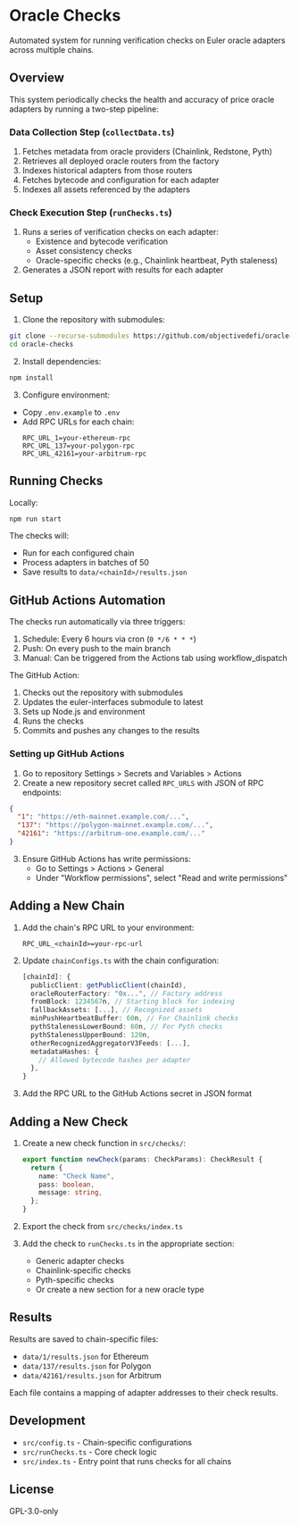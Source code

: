 # Oracle Checks

Automated system for running verification checks on Euler oracle adapters across multiple chains.

## Overview

This system periodically checks the health and accuracy of price oracle adapters by running a two-step pipeline:

### Data Collection Step (`collectData.ts`)

1. Fetches metadata from oracle providers (Chainlink, Redstone, Pyth)
2. Retrieves all deployed oracle routers from the factory
3. Indexes historical adapters from those routers
4. Fetches bytecode and configuration for each adapter
5. Indexes all assets referenced by the adapters

### Check Execution Step (`runChecks.ts`)

1. Runs a series of verification checks on each adapter:
   - Existence and bytecode verification
   - Asset consistency checks
   - Oracle-specific checks (e.g., Chainlink heartbeat, Pyth staleness)
2. Generates a JSON report with results for each adapter

## Setup

1. Clone the repository with submodules:

```bash
git clone --recurse-submodules https://github.com/objectivedefi/oracle-checks.git
cd oracle-checks
```

2. Install dependencies:

```bash
npm install
```

3. Configure environment:

- Copy `.env.example` to `.env`
- Add RPC URLs for each chain:
  ```
  RPC_URL_1=your-ethereum-rpc
  RPC_URL_137=your-polygon-rpc
  RPC_URL_42161=your-arbitrum-rpc
  ```

## Running Checks

Locally:

```bash
npm run start
```

The checks will:

- Run for each configured chain
- Process adapters in batches of 50
- Save results to `data/<chainId>/results.json`

## GitHub Actions Automation

The checks run automatically via three triggers:

1. Schedule: Every 6 hours via cron (`0 */6 * * *`)
2. Push: On every push to the main branch
3. Manual: Can be triggered from the Actions tab using workflow_dispatch

The GitHub Action:

1. Checks out the repository with submodules
2. Updates the euler-interfaces submodule to latest
3. Sets up Node.js and environment
4. Runs the checks
5. Commits and pushes any changes to the results

### Setting up GitHub Actions

1. Go to repository Settings > Secrets and Variables > Actions
2. Create a new repository secret called `RPC_URLS` with JSON of RPC endpoints:

```json
{
  "1": "https://eth-mainnet.example.com/...",
  "137": "https://polygon-mainnet.example.com/...",
  "42161": "https://arbitrum-one.example.com/..."
}
```

3. Ensure GitHub Actions has write permissions:
   - Go to Settings > Actions > General
   - Under "Workflow permissions", select "Read and write permissions"

## Adding a New Chain

1. Add the chain's RPC URL to your environment:

   ```
   RPC_URL_<chainId>=your-rpc-url
   ```

2. Update `chainConfigs.ts` with the chain configuration:

   ```typescript
   [chainId]: {
     publicClient: getPublicClient(chainId),
     oracleRouterFactory: "0x...", // Factory address
     fromBlock: 1234567n, // Starting block for indexing
     fallbackAssets: [...], // Recognized assets
     minPushHeartbeatBuffer: 60n, // For Chainlink checks
     pythStalenessLowerBound: 60n, // For Pyth checks
     pythStalenessUpperBound: 120n,
     otherRecognizedAggregatorV3Feeds: [...],
     metadataHashes: {
       // Allowed bytecode hashes per adapter
     },
   }
   ```

3. Add the RPC URL to the GitHub Actions secret in JSON format

## Adding a New Check

1. Create a new check function in `src/checks/`:

   ```typescript
   export function newCheck(params: CheckParams): CheckResult {
     return {
       name: "Check Name",
       pass: boolean,
       message: string,
     };
   }
   ```

2. Export the check from `src/checks/index.ts`

3. Add the check to `runChecks.ts` in the appropriate section:
   - Generic adapter checks
   - Chainlink-specific checks
   - Pyth-specific checks
   - Or create a new section for a new oracle type

## Results

Results are saved to chain-specific files:

- `data/1/results.json` for Ethereum
- `data/137/results.json` for Polygon
- `data/42161/results.json` for Arbitrum

Each file contains a mapping of adapter addresses to their check results.

## Development

- `src/config.ts` - Chain-specific configurations
- `src/runChecks.ts` - Core check logic
- `src/index.ts` - Entry point that runs checks for all chains

## License

GPL-3.0-only
